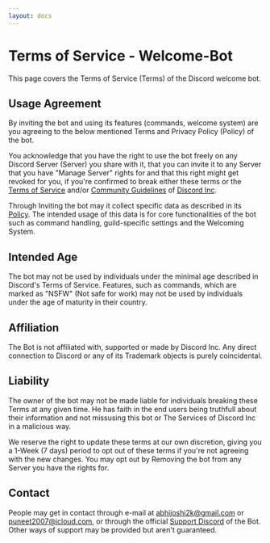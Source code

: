 ```yaml
---
layout: docs
---
```


# Terms of Service - Welcome-Bot

This page covers the Terms of Service (Terms) of the Discord welcome bot.

## Usage Agreement
By inviting the bot and using its features (commands, welcome system) are you agreeing to the below mentioned Terms and Privacy Policy (Policy) of the bot.

You acknowledge that you have the right to use the bot freely on any Discord Server (Server) you share with it, that you can invite it to any Server that you have "Manage Server" rights for and that this right might get revoked for you, if you're confirmed to break either these terms or the [Terms of Service](https://discord.com/terms) and/or [Community Guidelines](https://discord.com/guidelines) of [Discord Inc](https://discord.com/).

Through Inviting the bot may it collect specific data as described in its [Policy](privacy-policy.md).
The intended usage of this data is for core functionalities of the bot such as command handling, guild-specific settings and the Welcoming System.

## Intended Age
The bot may not be used by individuals under the minimal age described in Discord's Terms of Service.
Features, such as commands, which are marked as "NSFW" (Not safe for work) may not be used by individuals under the age of maturity in their country.

## Affiliation
The Bot is not affiliated with, supported or made by Discord Inc.
Any direct connection to Discord or any of its Trademark objects is purely coincidental.

## Liability
The owner of the bot may not be made liable for individuals breaking these Terms at any given time.
He has faith in the end users being truthfull about their information and not missusing this bot or The Services of Discord Inc in a malicious way.

We reserve the right to update these terms at our own discretion, giving you a 1-Week (7 days) period to opt out of these terms if you're not agreeing with the new changes.
You may opt out by Removing the bot from any Server you have the rights for.

## Contact
People may get in contact through e-mail at abhijoshi2k@gmail.com or puneet2007@icloud.com, or through the official [Support Discord](https://discord.gg/xxU7akJNbC) of the Bot.
Other ways of support may be provided but aren't guaranteed.
